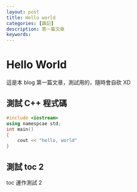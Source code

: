 ```yaml
---
layout: post
title: Hello world
categories: [雜記]
description: 第一篇文章
keywords: 
---
```


# Hello World

這是本 blog 第一篇文章，測試用的，隨時會自砍 XD

## 測試 C++ 程式碼

```c++
#include <iostream>
using namespcae std;
int main()
{
    cout << "hello, world"
}
```

## 測試 toc 2

toc 運作測試 2
<!--stackedit_data:
eyJoaXN0b3J5IjpbMTgxMzE4ODkyOV19
-->